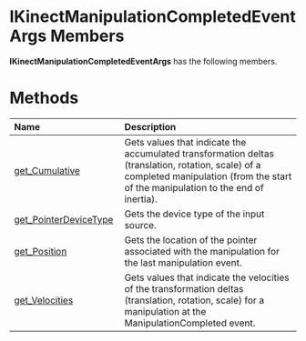 IKinectManipulationCompletedEventArgs Members  
=============================================  

**IKinectManipulationCompletedEventArgs** has the following members.  

<span id="publicmethodsSection"></span>

Methods  
=======  

<table>
<colgroup>
<col width="30%" />
<col width="60%" />
</colgroup>
<thead>
<tr class="header">
<th align="left">Name</th>
<th align="left">Description</th>
</tr>
</thead>
<tbody>
<tr class="odd">
<td align="left"><a href="Methods/get_Cumulative_Method.md">get_Cumulative</a></td>
<td align="left">Gets values that indicate the accumulated transformation deltas (translation, rotation, scale) of a completed manipulation (from the start of the manipulation to the end of inertia).</td>
</tr>
<tr class="even">
<td align="left"><a href="Methods/get_PointerDeviceType_Method.md">get_PointerDeviceType</a></td>
<td align="left">Gets the device type of the input source.</td>
</tr>
<tr class="odd">
<td align="left"><a href="Methods/get_Position_Method.md">get_Position</a></td>
<td align="left">Gets the location of the pointer associated with the manipulation for the last manipulation event.</td>
</tr>
<tr class="even">
<td align="left"><a href="Methods/get_Velocities_Method.md">get_Velocities</a></td>
<td align="left">Gets values that indicate the velocities of the transformation deltas (translation, rotation, scale) for a manipulation at the ManipulationCompleted event.</td>
</tr>
</tbody>
</table>



<!--Please do not edit the data in the comment block below.-->
<!--
TOCTitle : IKinectManipulationCompletedEventArgs Members
RLTitle : IKinectManipulationCompletedEventArgs Members
KeywordF : IKinectManipulationCompletedEventArgs
KeywordK : IKinectManipulationCompletedEventArgs interface
KeywordK : IKinectManipulationCompletedEventArgs interface, all members
HelpPriority : 1
KeywordA : AllMembers.T:Microsoft.Kinect.kinect.IKinectManipulationCompletedEventArgs
AssetID : AllMembers.T:Microsoft.Kinect.kinect.IKinectManipulationCompletedEventArgs
Locale : en-us
CommunityContent : 1
TargetOS : Windows
TopicType : kbSyntax
DocSet : K4Wv2
ProjType : K4Wv2Proj
Technology : Kinect for Windows
Product : Kinect for Windows SDK v2
productversion : 20
-->

